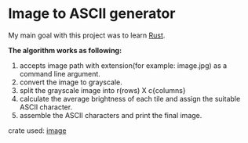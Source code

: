 # Image to ASCII generator

My main goal with this project was to learn [Rust](https://www.rust-lang.org/).

**The algorithm works as following:** 
1. accepts image path with extension(for example: image.jpg) as a command line argument.
2. convert the image to grayscale.
3. split the grayscale image into r(rows) X c{columns}
4. calculate the average brightness of each tile and assign the suitable ASCII character.
5. assemble the ASCII characters and print the final image.

crate used: [image](https://crates.io/crates/image)
